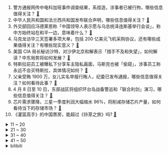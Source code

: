 1. 警方通报网传中电科加班事件调查结果，系捏造，涉事者已被行拘，哪些信息值得关注？ [:link:](https://www.zhihu.com/question/594232882)
2. 中华人民共和国和法兰西共和国发布联合声明，哪些信息值得关注？ [:link:](https://www.zhihu.com/question/594242866)
3. 外交部回应冯德莱恩称「中国领导人表示愿与乌总统泽连斯基举行会谈」，称中方始终站在和平一边，意味着什么？ [:link:](https://www.zhihu.com/question/594198590)
4. 马克龙访华三天签署多项大单，包括 200 亿美元飞机采购协议，还有哪些成果值得关注？有哪些现实意义？ [:link:](https://www.zhihu.com/question/594216697)
5. 美国 CIA 局长秘访沙特，对沙伊北京和解表示「措手不及和失望」，如何解读？中东局势将如何发展？ [:link:](https://www.zhihu.com/question/594205883)
6. 特斯拉前员工被曝私下分享车主隐私画面，马斯克也被「偷窥」，涉事员工称永远不会买特斯拉，具体情况如何？ [:link:](https://www.zhihu.com/question/594206534)
7. 父亲受贿 1900 万，女儿实名举报行贿人，纪委已发布通报，哪些信息值得关注？如何看待此事？ [:link:](https://www.zhihu.com/question/594000010)
8. 4 月 8 日至 10 日，东部战区将组织环台岛战备警巡和「联合利剑」演习，哪些信息值得关注？ [:link:](https://www.zhihu.com/question/594321537)
9. 芯片需求骤降，三星一季度利润大幅缩水 96%，将削减存储芯片产量，如何看待当下的存储市场？ [:link:](https://www.zhihu.com/question/594173942)
10. 《灌篮高手》的中国票房，能超过《铃芽之旅》吗? [:link:](https://www.zhihu.com/question/593939807)
<details>
<summary>11 ~ 20</summary>

11. 如何看待瑞典检方称北溪爆炸中使用的爆炸物「极不常见」，制造爆炸的最有可能是「一个由国家发起的团伙」？ [:link:](https://www.zhihu.com/question/594184042)
12. 凌烟阁二十四功臣排座次，李靖为什么仅排第八？ [:link:](https://www.zhihu.com/question/593291076)
13. 能否说燕云十六州的割让是唐朝河朔三镇历史问题的延续？这些地方的胡化程度如何？ [:link:](https://www.zhihu.com/question/35595097)
14. 像桃花源这样的封闭聚落最终都会因为近亲繁殖的问题而自然消亡吗？ [:link:](https://www.zhihu.com/question/594009656)
15. 明明新兰才是官配，为什么那么多人支持柯哀？ [:link:](https://www.zhihu.com/question/557395182)
16. 本田中国 3 月汽车销量 82041 辆，同比下降 18.8%，造成下降的主要因素是什么？ [:link:](https://www.zhihu.com/question/593991911)
17. 如果我每天下的围棋第一把必赢，我最高能获得什么成就？ [:link:](https://www.zhihu.com/question/593989834)
18. 北京废止拆迁许可证，集体土地最高补偿面积拟不超 267 平米，或将告别「拆迁暴发户」，将产生哪些影响？ [:link:](https://www.zhihu.com/question/594161022)
19. 想要裸辞，为什么身边的人总是劝我「骑驴找马」？ [:link:](https://www.zhihu.com/question/593528181)
20. 刘邦和项羽都是楚人，推翻秦朝后为什么不恢复楚国的文字货币？ [:link:](https://www.zhihu.com/question/593322083)
</details>
<details>
<summary>21 ~ 30</summary>

21. 杭州阿里巴巴注册资本由 122 亿人民币减至约 1.05 亿人民币，哪些信息值得关注？ [:link:](https://www.zhihu.com/question/594156898)
22. 男朋友总偷懒，用沐浴露洗脸怎么办？ [:link:](https://www.zhihu.com/question/590496984)
23. 鸡、鸭、鹅从1万米高空自由落体，会安全着陆吗？ [:link:](https://www.zhihu.com/question/593784402)
24. 为什么《老友记》的结尾大家各奔东西，而《生活大爆炸》的结尾没有如此? [:link:](https://www.zhihu.com/question/585546370)
25. 哪些中国人发明的东西在国内很普通，到了国外却倍受追捧？ [:link:](https://www.zhihu.com/question/299641618)
26. 男子取钱时 0.94 元遭抹零，银行回应「钱已补给客户，涉事营业员暂时停岗」，哪些信息值得关注？ [:link:](https://www.zhihu.com/question/594019872)
27. 我不想嫁过去跟男朋友一起还房贷是不是太自私了？ [:link:](https://www.zhihu.com/question/592329757)
28. 「新黄色新闻」兴起，像墙头小广告一样封面上挂着黄底黑字、镂空红字，为什么没营养的新闻越来越多了？ [:link:](https://www.zhihu.com/question/592729785)
29. 日本暴发「最严重禽流感」，扑杀超 1700 万只鸡，死禽无地可埋，具体情况如何？ [:link:](https://www.zhihu.com/question/593981209)
30. 如何看待胖东来创始人怒斥加班文化称「加班是不道德的」？ [:link:](https://www.zhihu.com/question/593940939)
</details>
<details>
<summary>31 ~ 40</summary>

31. 如何评价Meta/FAIR 最新工作Segment Anything？ [:link:](https://www.zhihu.com/question/593888697)
32. 孩子问，为什么树发的芽是红色的？ [:link:](https://www.zhihu.com/question/592816003)
33. 美国长短期国债收益率倒挂幅度创数十年新高，这意味着什么？会对普通民众生活带来哪些影响？ [:link:](https://www.zhihu.com/question/594161790)
34. 作为去武汉旅游过或生活过的人，你有哪些贼喜欢吃、逢人就想夸的特色美食？ [:link:](https://www.zhihu.com/question/592476711)
35. 为什么现在的围棋基本都是中盘胜？ [:link:](https://www.zhihu.com/question/593977616)
36. 什么叫围棋等勺流? [:link:](https://www.zhihu.com/question/593541164)
37. 「丰县生育八孩女子事件」相关案件一审宣判，其丈夫、被告人董志民被判有期徒刑九年，如何从法律角度解读？ [:link:](https://www.zhihu.com/question/594173801)
38. 为什么动物不刷牙，牙齿很健康，人类天天刷还长蛀牙？ [:link:](https://www.zhihu.com/question/586309768)
39. 4 月 7 日科创 50 七连阳，人工智能、创新药领涨，两市超 3400 股上涨，如何看待今日行情？ [:link:](https://www.zhihu.com/question/594156660)
40. 诸葛亮为什么要自比管仲乐毅，之前没有比这两个更厉害的人了吗？ [:link:](https://www.zhihu.com/question/594189283)
</details>
<details>
<summary>41 ~ 50</summary>

41. 人类以后可能有用「海拉细胞」复活海拉「本人」的能力吗？ [:link:](https://www.zhihu.com/question/594149668)
42. 2023 LPL 春季季后赛 EDG 3:1 击败 OMG 晋级胜者组决赛，如何评价这场比赛？ [:link:](https://www.zhihu.com/question/593997127)
43. 22-23 赛季 NBA 太阳 119:115 掘金，杜兰特 29+7，如何评价这场比赛？ [:link:](https://www.zhihu.com/question/594154559)
44. 电影《宇宙探索编辑部》中多次出现的「驴」有什么寓意？ [:link:](https://www.zhihu.com/question/593335954)
45. 留数定理能和安培环路定理联系起来吗？ [:link:](https://www.zhihu.com/question/593230446)
46. 日本前 100 姓氏有哪些是来源于贵族、大名？ [:link:](https://www.zhihu.com/question/593350157)
47. 假如马嘎尔尼来华发生在明朝初期，可能会是什么结果？ [:link:](https://www.zhihu.com/question/593961714)
48. 数学学科是否存在过因数学界前沿研究进展而改变基础数学教育方式或思维的例子？ [:link:](https://www.zhihu.com/question/592500643)
49. 数学中有很多概念，学完难以记住应该怎么办？ [:link:](https://www.zhihu.com/question/593377346)
50. 能否用生物神经元训练大模型然后植入到人脑中？ [:link:](https://www.zhihu.com/question/594044762)
</details><details>
<summary>bilibili</summary>

1. 法院传票、巨额赔款、全网道歉，这就是他揭露黑暗的后果 [:link:](//www.bilibili.com/video/BV1Uh411u7sA)
2. 有的人一直在长大，有的人却不会变老了 [:link:](//www.bilibili.com/video/BV1jm4y167fE)
3. 我给自己办了一场“葬礼” [:link:](//www.bilibili.com/video/BV1Vm4y167AC)
4. “愿我们都能成为自己期待的样子” [:link:](//www.bilibili.com/video/BV1aM411T7pF)
5. 保证没P图！你吃过比这更大的吗？ [:link:](//www.bilibili.com/video/BV1DN411A7Fr)
6. 没错 我要结束和她四年的男女朋友关系了 [:link:](//www.bilibili.com/video/BV1K84y1u7XT)
7. 【何同学VLOG】为什么我们一期视频做了五个月... [:link:](//www.bilibili.com/video/BV12h411u7DM)
8. 一战中的闪避王是谁？【硬核狠人50】 [:link:](//www.bilibili.com/video/BV1h84y1u7se)
9. 来自卢森堡的退休警察，不远万里扎根在这片土地上，亲历山村巨变 [:link:](//www.bilibili.com/video/BV1jj411c7g1)
10. 一口气看完第三季！大帝的终生噩梦！《叶卡捷琳娜大帝》S3全 [:link:](//www.bilibili.com/video/BV1ws4y1S7kG)
<details>
<summary>11 ~ 20</summary>

11. 2023年3月，人类终究走上了一条无法回头的路 [:link:](//www.bilibili.com/video/BV1VL411U7MU)
12. 【warma】我要写书啦！！！ [:link:](//www.bilibili.com/video/BV1oM4y1y7Q4)
13. Around The World ⧸ MONKEY MAJIK【月ノ美兎 (cover)】 [:link:](//www.bilibili.com/video/BV1ac411W761)
14. 深度|| 始起义！遍地复国！八千子弟过江！很遗憾，军国主义大秦再灭东方 [:link:](//www.bilibili.com/video/BV1nc411W7KL)
15. 如何在手榴弹爆炸中生还？ [:link:](//www.bilibili.com/video/BV1Cv4y1p7Ab)
16. 全 输 出 绫 华 .exe [:link:](//www.bilibili.com/video/BV1gh411G7Fw)
17. 花1000元吃到了这辈子最好吃的龙虾，这么上流的印度菜你见过吗？【凭啥这么贵ep56-KLAY现代印度餐厅】 [:link:](//www.bilibili.com/video/BV1Ps4y1S7rt)
18. 如果草太变成了尖叫鸡！[铃芽之旅] [:link:](//www.bilibili.com/video/BV1um4y167Ks)
19. 一根枝条，削皮，包上香蕉，套上一次性杯子，奇怪的知识增加了 [:link:](//www.bilibili.com/video/BV1AL411U78H)
20. 骑行青海湖，遭遇狂风大雪，傍晚入住烂尾楼有床有炉子真不错 [:link:](//www.bilibili.com/video/BV1pM411T774)
</details>
<details>
<summary>21 ~ 30</summary>

21. 【全网最详】旅美熊猫究竟有没有被虐待？官方反复辟谣没人听？ [:link:](//www.bilibili.com/video/BV1hs4y1U7gs)
22. 你们点外卖时，有被这些乱收包装费的商家偷袭过吗？点了这么多年外卖，感觉加起来都亏了一台手机了 [:link:](//www.bilibili.com/video/BV13T411x7yM)
23. 假如《滕王阁序》是你写的高考作文，年度爽文！ [:link:](//www.bilibili.com/video/BV1a84y1u7uh)
24. 【惊霆无声】明日方舟 主线第十二章 磨难险地环境 摆完挂机 简单好抄 [:link:](//www.bilibili.com/video/BV1oL411m7bL)
25. 说不心动，是假的！！.... [:link:](//www.bilibili.com/video/BV1ov4y1n71h)
26. 隋卞一做| 去了湖南一趟！你们最想要的皮蛋肉丸复刻！熬到凌晨两点多，终于给你们整出来了！ [:link:](//www.bilibili.com/video/BV14T411s7YD)
27. 被训练了十年的Ai做的游戏 [:link:](//www.bilibili.com/video/BV11h411u7rh)
28. 婚纱也满意！结婚照也满意！超开心的三月vlog！ [:link:](//www.bilibili.com/video/BV1Av4y1W7vN)
29. 男人减速带之手工技巧 [:link:](//www.bilibili.com/video/BV1Pg4y1g7DZ)
30. 学了这么多年语文，你读过最狂的一句诗是什么？ [:link:](//www.bilibili.com/video/BV1HN411A7tz)
</details>
<details>
<summary>31 ~ 40</summary>

31. 那就，好好道别吧… [:link:](//www.bilibili.com/video/BV1yV4y1S75T)
32. 一种很新的画 [:link:](//www.bilibili.com/video/BV1Nm4y1B79S)
33. 全 员 干 饭，但 高 端 局 [:link:](//www.bilibili.com/video/BV1Pk4y1v7uc)
34. 30洗只小土基，差点亏本 [:link:](//www.bilibili.com/video/BV1Mv4y1W7ud)
35. 苹果嘉儿AKA马国矿工 [:link:](//www.bilibili.com/video/BV1Vm4y167zg)
36. 为她做的立体书，在完工的那晚燃尽 [:link:](//www.bilibili.com/video/BV1GX4y1k71G)
37. 【深度】40分钟看懂1929大萧条+80通胀+08次贷+23硅谷四次金融危机 [:link:](//www.bilibili.com/video/BV1Ts4y1S7jh)
38. 狗子买烟被跟踪，单身狗少走夜路 [:link:](//www.bilibili.com/video/BV1H24y157ex)
39. 好想把这件衣服焊在身上！ [:link:](//www.bilibili.com/video/BV17X4y1k7G8)
40. 休息是被允许的 [:link:](//www.bilibili.com/video/BV1ph411g7xu)
</details>
<details>
<summary>41 ~ 50</summary>

41. 不用魔法和账号！无限次数免费使用ChatGPT [:link:](//www.bilibili.com/video/BV1Xk4y1e7ar)
42. JISOO金智秀-Flower舞蹈表演视频 [:link:](//www.bilibili.com/video/BV1aa4y1K7T3)
43. 柒个我——影流之主 [:link:](//www.bilibili.com/video/BV1qm4y1q7uB)
44. 穿德式军服？玩手撕坦克！这抗日神剧都快拍成超英电影了！ [:link:](//www.bilibili.com/video/BV1Cv4y1n7Jd)
45. Inception工作室概念PV丨欢迎光临——天字七六！ [:link:](//www.bilibili.com/video/BV1Kk4y1v7wK)
46. 一个上班族转做美食博主了 [:link:](//www.bilibili.com/video/BV1Nh411g7Yp)
47. 双 重 天 晶 破 [:link:](//www.bilibili.com/video/BV1Go4y1p7jK)
48. 这是什么牌子啊 [:link:](//www.bilibili.com/video/BV1WM4y1m7hj)
49. JISOO - ‘FLOWER’ DANCE PERFORMANCE VIDEO [:link:](//www.bilibili.com/video/BV1gL411U7tA)
50. 反正它们不加班！ [:link:](//www.bilibili.com/video/BV1UM411T7DN)
</details>
<details>
<summary>51 ~ 60</summary>

51. 我给40个人类幼崽做饭的一天。 [:link:](//www.bilibili.com/video/BV1TL411U7HA)
52. 改造完就同时拥有“两个女朋友”是什么体验，最后哥们的眼神说明一切。 [:link:](//www.bilibili.com/video/BV1Do4y1H7GJ)
53. 当一群陌生i人被塞进一间KTV [:link:](//www.bilibili.com/video/BV1ML411U7qd)
54. 【猛男舞团】这就是二次元舞蹈吗？ [:link:](//www.bilibili.com/video/BV1cj411A7GA)
55. 这些功能饮品我怀疑是以毒攻毒 [:link:](//www.bilibili.com/video/BV1jo4y1p7JX)
56. 二期踩雷，杭州真的要变美食荒漠了 [:link:](//www.bilibili.com/video/BV1ms4y127GE)
57. 【原神】「神っぽいな (像神一样呐)」运动捕捉 【MMD】 [:link:](//www.bilibili.com/video/BV1Yc411W7Sz)
58. 《明日方舟》EP - Squad Unknown [:link:](//www.bilibili.com/video/BV1Rh411u7mf)
59. 小哀： 听 说 我 上 热 搜 了？ [:link:](//www.bilibili.com/video/BV1iX4y1k7B5)
60. 快让你们的好兄弟给你搞一台宝马RR！ [:link:](//www.bilibili.com/video/BV1Fs4y1m7qN)
</details>
<details>
<summary>61 ~ 70</summary>

61. 王老菊教你魔力大刀 [:link:](//www.bilibili.com/video/BV1gk4y1v7vi)
62. 【时代少年团】《背对地球奔跑》MV [:link:](//www.bilibili.com/video/BV1b84y1T7Jk)
63. 我爸说男人要浪漫！ [:link:](//www.bilibili.com/video/BV1yh41137Zn)
64. 18分爆炸开局，十年脑淤血都写不出的降智剧情，DC最新狠活儿《哥谭骑士》 [:link:](//www.bilibili.com/video/BV1Eg4y1g746)
65. 阴天，在不开灯的房间。 [:link:](//www.bilibili.com/video/BV1nh411g7m2)
66. 美国留学vlog｜人生中的第一场演唱会是泰勒斯威夫特！！ [:link:](//www.bilibili.com/video/BV1ka4y1K7xK)
67. 我用3D打印机打印了一个雪橇，然后从万米雪山滑下 [:link:](//www.bilibili.com/video/BV1A24y157kj)
68. 同志们， 能否停留两分钟！！ [:link:](//www.bilibili.com/video/BV1wT411x72Y)
69. 当我瞒着家人报了清华...我爸哭的比我还惨 [:link:](//www.bilibili.com/video/BV1gs4y1S7P8)
70. 好吃，但我真的很震惊！ [:link:](//www.bilibili.com/video/BV1us4y1E7z9)
</details>
<details>
<summary>71 ~ 80</summary>

71. 顺利而又尴尬的入职了！ [:link:](//www.bilibili.com/video/BV1Y24y157UF)
72. 去央视做饭是什么体验 [:link:](//www.bilibili.com/video/BV1324y1L7j3)
73. 我不喊停得扣到凌晨了！ [:link:](//www.bilibili.com/video/BV1Nj411A7ZY)
74. 这个国家把《原神》的整活搬到生活方方面面 [:link:](//www.bilibili.com/video/BV17g4y1g7YP)
75. 先用阿拉伯帝国城市规划，再去启动心灵信标！【帝国时代4】 [:link:](//www.bilibili.com/video/BV1pk4y1v7nF)
76. 一些实用的英语口语84 [:link:](//www.bilibili.com/video/BV1ws4y1S7Wu)
77. 午夜现场第二章，南极科考发现外星生物！？ [:link:](//www.bilibili.com/video/BV1wM4y1m7gW)
78. 我又又被短视频商品给欺骗了！ [:link:](//www.bilibili.com/video/BV1dm4y1q76t)
79. 极限长沙一日游！大 学 生 特 种 兵 [:link:](//www.bilibili.com/video/BV1c84y1T7VL)
80. 因为热爱，所以坚持 [:link:](//www.bilibili.com/video/BV11j411w7a9)
</details>
<details>
<summary>81 ~ 90</summary>

81. 这10本绿色言情小说，是要传给我孙女的 [:link:](//www.bilibili.com/video/BV1DN411A7dS)
82. 按照观众描述画美少女3.0 [:link:](//www.bilibili.com/video/BV1ng4y1g7Z7)
83. 恐龙大量死亡，远古生物“幽灵蛸”登场！ [:link:](//www.bilibili.com/video/BV1ua4y1M72J)
84. 不一样的糖醋鱼切法,你们学会了吗 [:link:](//www.bilibili.com/video/BV1nj411A7U1)
85. 【暗区突围版本PV】决战电视台，探寻黑门背后的秘密 [:link:](//www.bilibili.com/video/BV1Kc411s7vi)
86. 第39集丨50块钱给建材店拍宣传片 [:link:](//www.bilibili.com/video/BV1s24y1j733)
87. 我们都曾忽略自己所拥有的宝藏，只有经历磨难才会将它挖掘 [:link:](//www.bilibili.com/video/BV16L411m77f)
88. 从铀矿石的开采，一直到核燃料棒的制作过程 [:link:](//www.bilibili.com/video/BV1vs4y1E7TL)
89. 杀妻、逼婚、踹儿子，汉唐外戚治好了我的精神内耗。    【大汉崛起·外戚】 [:link:](//www.bilibili.com/video/BV1aV4y1S7kJ)
90. 骑士为心爱的往后淦掉国王后娶了侍女？ [:link:](//www.bilibili.com/video/BV1ra4y1K7nw)
</details>
<details>
<summary>91 ~ 100</summary>

91. 直 角 拐 弯 导 弹 ！【C4快乐阴人流#40】 [:link:](//www.bilibili.com/video/BV1N84y1u7s2)
92. 我华穿新皮肤，御驾亲征！ [:link:](//www.bilibili.com/video/BV1Gs4y1m78r)
93. 收手吧长安逸达！外面全是998！ [:link:](//www.bilibili.com/video/BV1kv4y1p7os)
94. “新海诚中的雨和晴，就像爱情中的我和你...” [:link:](//www.bilibili.com/video/BV13s4y1S7NV)
95. 【定格动画｜非AI】你是water 我是你的水 [:link:](//www.bilibili.com/video/BV1oX4y1r7Wt)
96. 十五种笔记标题写法！ [:link:](//www.bilibili.com/video/BV1WM4y1m7Z5)
97. ⚡扫 地 喵 喵 喵 [:link:](//www.bilibili.com/video/BV1hg4y1g72D)
98. 模拟器女司机/尘埃拉力赛2.0「阿根廷赛段」节选 [:link:](//www.bilibili.com/video/BV1Fj411A7jR)
99. 我决定换电脑了！ [:link:](//www.bilibili.com/video/BV1aM411T7Qt)
100. 我放弃了在回南天洗衣服 一个内裤都没得干的广东人的自白 [:link:](//www.bilibili.com/video/BV1CX4y1k7hg)
</details></details>
